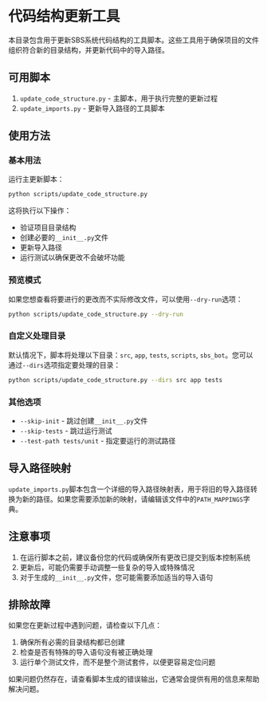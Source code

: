 # 代码结构更新工具

本目录包含用于更新SBS系统代码结构的工具脚本。这些工具用于确保项目的文件组织符合新的目录结构，并更新代码中的导入路径。

## 可用脚本

1. `update_code_structure.py` - 主脚本，用于执行完整的更新过程
2. `update_imports.py` - 更新导入路径的工具脚本

## 使用方法

### 基本用法

运行主更新脚本：

```bash
python scripts/update_code_structure.py
```

这将执行以下操作：
- 验证项目目录结构
- 创建必要的`__init__.py`文件
- 更新导入路径
- 运行测试以确保更改不会破坏功能

### 预览模式

如果您想查看将要进行的更改而不实际修改文件，可以使用`--dry-run`选项：

```bash
python scripts/update_code_structure.py --dry-run
```

### 自定义处理目录

默认情况下，脚本将处理以下目录：`src`, `app`, `tests`, `scripts`, `sbs_bot`。您可以通过`--dirs`选项指定要处理的目录：

```bash
python scripts/update_code_structure.py --dirs src app tests
```

### 其他选项

- `--skip-init` - 跳过创建`__init__.py`文件
- `--skip-tests` - 跳过运行测试
- `--test-path tests/unit` - 指定要运行的测试路径

## 导入路径映射

`update_imports.py`脚本包含一个详细的导入路径映射表，用于将旧的导入路径转换为新的路径。如果您需要添加新的映射，请编辑该文件中的`PATH_MAPPINGS`字典。

## 注意事项

1. 在运行脚本之前，建议备份您的代码或确保所有更改已提交到版本控制系统
2. 更新后，可能仍需要手动调整一些复杂的导入或特殊情况
3. 对于生成的`__init__.py`文件，您可能需要添加适当的导入语句

## 排除故障

如果您在更新过程中遇到问题，请检查以下几点：

1. 确保所有必需的目录结构都已创建
2. 检查是否有特殊的导入语句没有被正确处理
3. 运行单个测试文件，而不是整个测试套件，以便更容易定位问题

如果问题仍然存在，请查看脚本生成的错误输出，它通常会提供有用的信息来帮助解决问题。 